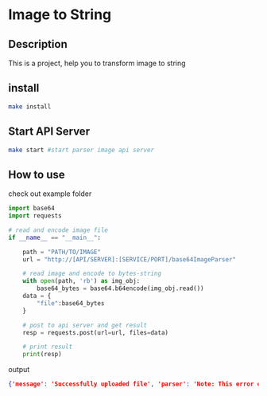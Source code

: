 # Image to String
## Description
This is a project, help you to transform image to string

## install
``` bash
make install
```

## Start API Server
``` bash
make start #start parser image api server
```
## How to use
check out example folder

``` python
import base64
import requests

# read and encode image file
if __name__ == "__main__":

    path = "PATH/TO/IMAGE"
    url = "http://[API/SERVER]:[SERVICE/PORT]/base64ImageParser"

    # read image and encode to bytes-string
    with open(path, 'rb') as img_obj:
        base64_bytes = base64.b64encode(img_obj.read())
    data = {
        "file":base64_bytes
    }

    # post to api server and get result
    resp = requests.post(url=url, files=data)

    # print result
    print(resp)
``` 
output
```json
{'message': 'Successfully uploaded file', 'parser': 'Note: This error originates from the build backend, and is likely not a problem with poetry but with tesseract-ocr (@.@.1) not supporting PEP 5\n17 builds. You can verify this by running \'pip wheel --use-pep517 "tesseract-ocr (==0.@.1)"\'.\n\x0c'}
```
